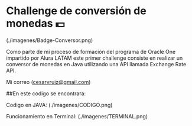 # Challenge de conversión de monedas 💵

(./imagenes/Badge-Conversor.png)

Como parte de mi proceso de formación del programa de Oracle One impartido por Alura LATAM este primer challenge consiste en realizar un conversor de monedas en Java utilizando una API llamada Exchange Rate API.

Mi correo 
(cesarvruiz@gmail.com)

##En este codigo se encontrara:

Codigo en JAVA: 
(./imagenes/CODIGO.png)

Funcionamiento en Terminal:
(./imagenes/TERMINAL.png)







